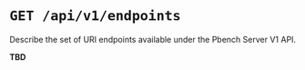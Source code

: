 # `GET /api/v1/endpoints`

Describe the set of URI endpoints available under the Pbench Server V1 API.

__TBD__
